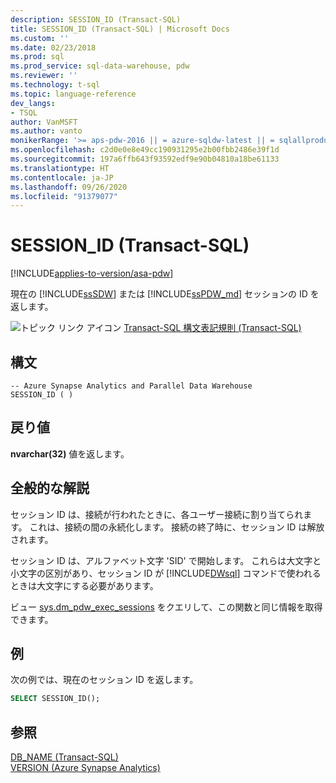 ```yaml
---
description: SESSION_ID (Transact-SQL)
title: SESSION_ID (Transact-SQL) | Microsoft Docs
ms.custom: ''
ms.date: 02/23/2018
ms.prod: sql
ms.prod_service: sql-data-warehouse, pdw
ms.reviewer: ''
ms.technology: t-sql
ms.topic: language-reference
dev_langs:
- TSQL
author: VanMSFT
ms.author: vanto
monikerRange: '>= aps-pdw-2016 || = azure-sqldw-latest || = sqlallproducts-allversions'
ms.openlocfilehash: c2d0e0e8e49cc190931295e2b00fbb2486e39f1d
ms.sourcegitcommit: 197a6ffb643f93592edf9e90b04810a18be61133
ms.translationtype: HT
ms.contentlocale: ja-JP
ms.lasthandoff: 09/26/2020
ms.locfileid: "91379077"
---
```

# <a name="session_id-transact-sql"></a>SESSION_ID (Transact-SQL)
[!INCLUDE[applies-to-version/asa-pdw](../../includes/applies-to-version/asa-pdw.md)]

  現在の [!INCLUDE[ssSDW](../../includes/sssdw-md.md)] または [!INCLUDE[ssPDW_md](../../includes/sspdw-md.md)] セッションの ID を返します。  
  
 ![トピック リンク アイコン](../../database-engine/configure-windows/media/topic-link.gif "トピック リンク アイコン") [Transact-SQL 構文表記規則 &#40;Transact-SQL&#41;](../../t-sql/language-elements/transact-sql-syntax-conventions-transact-sql.md)  
  
## <a name="syntax"></a>構文  
  
```syntaxsql  
-- Azure Synapse Analytics and Parallel Data Warehouse  
SESSION_ID ( )  
```  
  
## <a name="return-value"></a>戻り値  
 **nvarchar(32)** 値を返します。  
  
## <a name="general-remarks"></a>全般的な解説  
 セッション ID は、接続が行われたときに、各ユーザー接続に割り当てられます。 これは、接続の間の永続化します。 接続の終了時に、セッション ID は解放されます。  
  
 セッション ID は、アルファベット文字 'SID' で開始します。 これらは大文字と小文字の区別があり、セッション ID が [!INCLUDE[DWsql](../../includes/dwsql-md.md)] コマンドで使われるときは大文字にする必要があります。  
  
 ビュー [sys.dm_pdw_exec_sessions](../../relational-databases/system-dynamic-management-views/sys-dm-pdw-exec-sessions-transact-sql.md) をクエリして、この関数と同じ情報を取得できます。  
  
## <a name="examples"></a>例  
 次の例では、現在のセッション ID を返します。  
  
```sql  
SELECT SESSION_ID();  
```  
  
## <a name="see-also"></a>参照  
 [DB_NAME &#40;Transact-SQL&#41;](../../t-sql/functions/db-name-transact-sql.md)   
 [VERSION &#40;Azure Synapse Analytics&#41;](../../t-sql/functions/version-transact-sql-configuration-functions.md)
  
  
